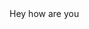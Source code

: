---
templateKey: home
body: "Hey how are you"
works:
  - work: "Caderno Inteligente"
  - work: "ZanPan"
---